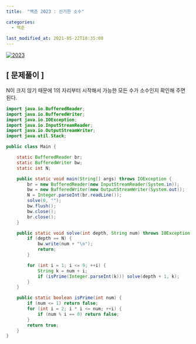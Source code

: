 ```yaml
---
title:  "백준 2023 : 신기한 소수"

categories:
  - 백준
  
last_modified_at: 2021-05-22T18:35:00
---
```


[![2023](https://user-images.githubusercontent.com/53072057/119224589-12a17300-bb3a-11eb-97c9-8f2496b18cfe.JPG)](https://www.acmicpc.net/problem/2023)  

<h2>[ 문제풀이 ]</h2>  
N이 크지 않기 때문에 1의 자리부터 시작해서 가능한 모든 수가 소수인지 확인해 주면 된다.  

```java
import java.io.BufferedReader;
import java.io.BufferedWriter;
import java.io.IOException;
import java.io.InputStreamReader;
import java.io.OutputStreamWriter;
import java.util.Stack;

public class Main {

	static BufferedReader br;
	static BufferedWriter bw;
	static int N;

	public static void main(String[] args) throws IOException {
		br = new BufferedReader(new InputStreamReader(System.in));
		bw = new BufferedWriter(new OutputStreamWriter(System.out));
		N = Integer.parseInt(br.readLine());
		solve(0, "");
		bw.flush();
		bw.close();
		br.close();
	}

	public static void solve(int depth, String num) throws IOException {
		if (depth == N) {
			bw.write(num + "\n");
			return;
		}

		for (int i = 1; i <= 9; ++i) {
			String k = num + i;
			if (isPrime(Integer.parseInt(k))) solve(depth + 1, k);
		}
	}

	public static boolean isPrime(int num) {
		if (num <= 1) return false;
		for (int i = 2; i * i <= num; ++i) {
			if (num % i == 0) return false;
		}
		return true;
	}
}
```
